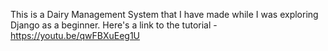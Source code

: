 This is a Dairy Management System that I have made while I was exploring Django as a beginner. Here's a link to the tutorial - https://youtu.be/qwFBXuEeg1U

